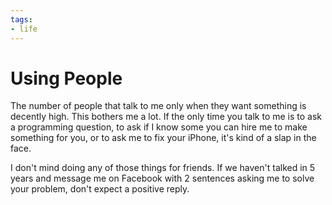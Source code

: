 ```yaml
---
tags:
- life
---
```


# Using People

The number of people that talk to me only when they want something is decently high. This bothers me a lot. If the only time you talk to me is to ask a programming question,  to ask if I know some you can hire me to make something for you, or to ask me to fix your iPhone, it's kind of a slap in the face.

I don't mind doing any of those things for friends. If we haven't talked in 5 years and message me on Facebook with 2 sentences asking me to solve your problem, don't expect a positive reply.
